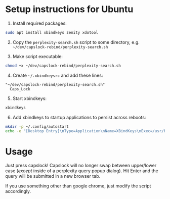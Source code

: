 # Setup instructions for Ubuntu

1. Install required packages:
```bash
sudo apt install xbindkeys zenity xdotool
```

2. Copy the `perplexity-search.sh` script to some directory, e.g. `~/dev/capslock-rebind/perplexity-search.sh`

3. Make script executable:
```bash
chmod +x ~/dev/capslock-rebind/perplexity-search.sh
```

4. Create `~/.xbindkeysrc` and add these lines:
```
"~/dev/capslock-rebind/perplexity-search.sh"
  Caps_Lock
```

5. Start xbindkeys:
```bash
xbindkeys
```

6. Add xbindkeys to startup applications to persist across reboots:
```bash
mkdir -p ~/.config/autostart
echo -e "[Desktop Entry]\nType=Application\nName=XBindKeys\nExec=/usr/bin/xbindkeys\nComment=Key bindings for custom shortcuts" > ~/.config/autostart/xbindkeys.desktop
```

# Usage
Just press capslock! Capslock will no longer swap between upper/lower case (_except_ inside of a perplexity query popup dialog). Hit Enter and the query will be submitted in a new browser tab.

If you use something other than google chrome, just modify the script accordingly.